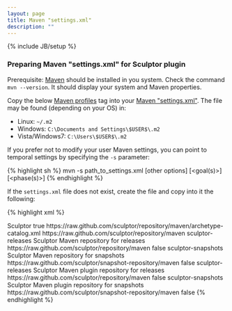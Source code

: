 ```yaml
---
layout: page
title: Maven "settings.xml"
description: ""
---
```

{% include JB/setup %}

### Preparing Maven "settings.xml" for Sculptor plugin

Prerequisite: [Maven](http://maven.apache.org) should be installed in you system. Check the command `mvn --version`. It should display your system and Maven properties.

Copy the below [Maven profiles](http://maven.apache.org/guides/introduction/introduction-to-profiles.html) tag into your [Maven "settings.xml"](http://maven.apache.org/settings.html). The file may be found (depending on your OS) in:

* Linux: `~/.m2`
* Windows: `C:\Documents and Settings\$USER$\.m2`
* Vista/Windows7: `C:\Users\$USER$\.m2`

If you prefer not to modify your user Maven settings, you can point to temporal settings by specifying the `-s` parameter:

{% highlight sh %}
mvn -s path_to_settings.xml [other options] [<goal(s)>] [<phase(s)>]
{% endhighlight %}

If the `settings.xml` file does not exist, create the file and copy into it the following:

{% highlight xml %}
<settings xmlns="http://maven.apache.org/SETTINGS/1.0.0"
  xmlns:xsi="http://www.w3.org/2001/XMLSchema-instance"
  xsi:schemaLocation="http://maven.apache.org/SETTINGS/1.0.0
                      http://maven.apache.org/xsd/settings-1.0.0.xsd">

  <profiles>
    <profile>
      <id>Sculptor</id>
      <activation>
        <activeByDefault>true</activeByDefault>
      </activation>
      <properties>
        <archetypeCatalog>https://raw.github.com/sculptor/repository/maven/archetype-catalog.xml</archetypeCatalog>
        <archetypeRepository>https://raw.github.com/sculptor/repository/maven</archetypeRepository>
      </properties>
      <repositories>
        <repository>
          <id>sculptor-releases</id>
          <name>Sculptor Maven repository for releases</name>
          <url>https://raw.github.com/sculptor/repository/maven</url>
          <snapshots>
            <enabled>false</enabled>
          </snapshots>
        </repository>
        <repository>
          <id>sculptor-snapshots</id>
          <name>Sculptor Maven repository for snapshots</name>
          <url>https://raw.github.com/sculptor/snapshot-repository/maven</url>
          <releases>
            <enabled>false</enabled>
          </releases>
        </repository>
      </repositories>
      <pluginRepositories>
        <pluginRepository>
          <id>sculptor-releases</id>
          <name>Sculptor Maven plugin repository for releases</name>
          <url>https://raw.github.com/sculptor/repository/maven</url>
          <snapshots>
            <enabled>false</enabled>
          </snapshots>
        </pluginRepository>
        <pluginRepository>
          <id>sculptor-snapshots</id>
          <name>Sculptor Maven plugin repository for snapshots</name>
          <url>https://raw.github.com/sculptor/snapshot-repository/maven</url>
          <releases>
            <enabled>false</enabled>
          </releases>
        </pluginRepository>
      </pluginRepositories>
    </profile>
  </profiles>

</settings>
{% endhighlight %}

